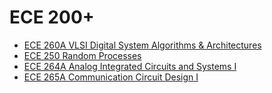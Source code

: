 # ECE 200+
* [ECE 260A VLSI Digital System Algorithms & Architectures](Department/ECE/ECE200+/ECE260A.md)
* [ECE 250 Random Processes](Department/ECE/ECE200+/ECE250.md)
* [ECE 264A Analog Integrated Circuits and Systems I](Department/ECE/ECE200+/ECE264A.md)
* [ECE 265A Communication Circuit Design I ](Department/ECE/ECE200+/ECE265A.md)
